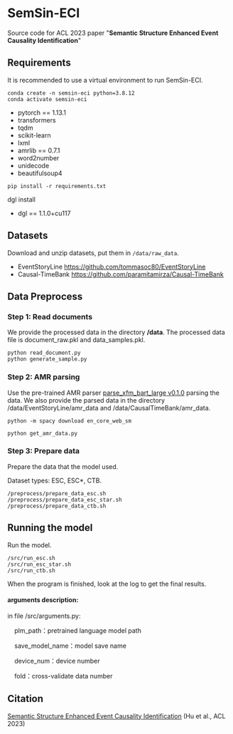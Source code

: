# SemSin-ECI

Source code for ACL 2023 paper "**Semantic Structure Enhanced Event Causality Identification**"

## Requirements

It is recommended to use a virtual environment to run SemSin-ECI.

```shell
conda create -n semsin-eci python=3.8.12
conda activate semsin-eci
```

- pytorch == 1.13.1 
- transformers
- tqdm
- scikit-learn
- lxml
- amrlib == 0.7.1
- word2number 
- unidecode
- beautifulsoup4

```shell
pip install -r requirements.txt
```

dgl install

- dgl == 1.1.0+cu117

## Datasets

Download and unzip datasets, put them in `/data/raw_data`.

- EventStoryLine
  https://github.com/tommasoc80/EventStoryLine
- Causal-TimeBank
  https://github.com/paramitamirza/Causal-TimeBank

## Data Preprocess

### Step 1: Read documents

We provide the processed data in the directory **/data**.
The processed data file is document_raw.pkl and data_samples.pkl.

```
python read_document.py
python generate_sample.py
```

### Step 2: AMR parsing

Use the pre-trained AMR parser [parse_xfm_bart_large v0.1.0](https://github.com/bjascob/amrlib) parsing the data.
We also provide the parsed data in the directory /data/EventStoryLine/amr_data and /data/CausalTimeBank/amr_data.

```
python -m spacy download en_core_web_sm
```

```
python get_amr_data.py
```

### Step 3: Prepare data

Prepare the data that the model used.

Dataset types: ESC, ESC*, CTB.

```
/preprocess/prepare_data_esc.sh
/preprocess/prepare_data_esc_star.sh
/preprocess/prepare_data_ctb.sh
```

## Running the model

Run the model.

```
/src/run_esc.sh
/src/run_esc_star.sh
/src/run_ctb.sh
```

When the program is finished, look at the log to get the final results.

#### arguments description:

in file /src/arguments.py:

    plm_path：pretrained language model path

    save_model_name：model save name

    device_num：device number

    fold：cross-validate data number

## Citation

[Semantic Structure Enhanced Event Causality Identification](https://aclanthology.org/2023.acl-long.610) (Hu et al., ACL 2023)